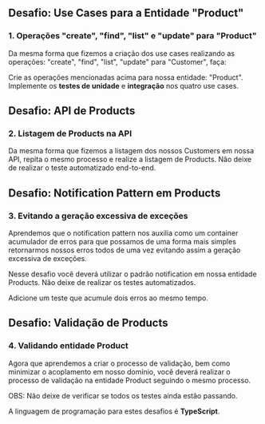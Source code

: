 ## Desafio: Use Cases para a Entidade "Product"
### 1. Operações "create", "find", "list" e "update" para "Product"

Da mesma forma que fizemos a criação dos use cases realizando as operações: "create", "find", "list", "update" para "Customer", faça:

Crie as operações mencionadas acima para nossa entidade: "Product".
Implemente os **testes de unidade** e **integração** nos quatro use cases.

## Desafio: API de Products
### 2. Listagem de Products na API

Da mesma forma que fizemos a listagem dos nossos Customers em nossa API, repita o mesmo processo e realize a listagem de Products. Não deixe de realizar o teste automatizado end-to-end.

## Desafio: Notification Pattern em Products
### 3. Evitando a geração excessiva de exceções

Aprendemos que o notification pattern nos auxilia como um container acumulador de erros para que possamos de uma forma mais simples retornarmos nossos erros todos de uma vez evitando assim a geração excessiva de exceções.

Nesse desafio você deverá utilizar o padrão notification em nossa entidade Products. Não deixe de realizar os testes automatizados.

Adicione um teste que acumule dois erros ao mesmo tempo. 

## Desafio: Validação de Products
### 4. Validando entidade Product

Agora que aprendemos a criar o processo de validação, bem como minimizar o acoplamento em nosso domínio, você deverá realizar o processo de validação na entidade Product seguindo o mesmo processo.

OBS: Não deixe de verificar se todos os testes ainda estão passando.

A linguagem de programação para estes desafios é **TypeScript**.
